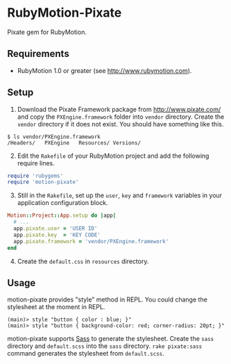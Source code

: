 RubyMotion-Pixate
=================

Pixate gem for RubyMotion.


## Requirements

- RubyMotion 1.0 or greater (see http://www.rubymotion.com).


## Setup

1. Download the Pixate Framework package from http://www.pixate.com/ and copy the `PXEngine.framework` folder into `vendor` directory. Create the `vendor` directory if it does not exist. You should have something like this.
```
$ ls vendor/PXEngine.framework
/Headers/   PXEngine   Resources/ Versions/
```

2. Edit the `Rakefile` of your RubyMotion project and add the following require lines.
```ruby
require 'rubygems'
require 'motion-pixate'
```

3. Still in the `Rakefile`, set up the `user`, `key` and `framework` variables in your application configuration block.
```ruby
Motion::Project::App.setup do |app|
  # ...
  app.pixate.user = 'USER ID'
  app.pixate.key  = 'KEY CODE'
  app.pixate.framework = 'vendor/PXEngine.framework'
end
```

4. Create the `default.css` in `resources` directory. 


## Usage

motion-pixate provides "style" method in REPL. You could change the stylesheet at the moment in REPL.
```
(main)> style "button { color : blue; }"
(main)> style "button { background-color: red; corner-radius: 20pt; }"
```

motion-pixate supports [Sass](http://sass-lang.com/) to generate the stylesheet. Create the `sass` directory and `default.scss` into the `sass` directory. `rake pixate:sass` command generates the stylesheet from `default.scss`.
